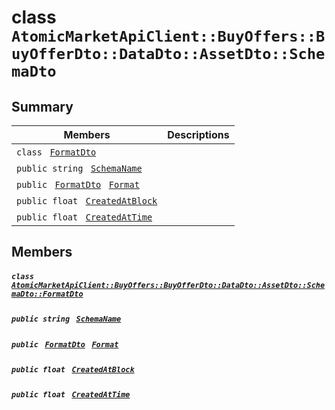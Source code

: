 # class `AtomicMarketApiClient::BuyOffers::BuyOfferDto::DataDto::AssetDto::SchemaDto` 

## Summary

 Members                                | Descriptions                                
----------------------------------------|---------------------------------------------
`class ` [`FormatDto`](.github/workflows/documentation/md/AtomicMarketApiClient--BuyOffers--BuyOfferDto--DataDto--AssetDto--SchemaDto--FormatDto.md#class_atomic_market_api_client_1_1_buy_offers_1_1_buy_offer_dto_1_1_data_dto_1_1_asset_dto_1_1_schema_dto_1_1_format_dto)        | 
`public string ` [`SchemaName`](#class_atomic_market_api_client_1_1_buy_offers_1_1_buy_offer_dto_1_1_data_dto_1_1_asset_dto_1_1_schema_dto_1a50d439f0d7b1835a13ec1f4da383f957) | 
`public ` [`FormatDto`](.github/workflows/documentation/md/AtomicMarketApiClient--BuyOffers--BuyOfferDto--DataDto--AssetDto--SchemaDto--FormatDto.md#class_atomic_market_api_client_1_1_buy_offers_1_1_buy_offer_dto_1_1_data_dto_1_1_asset_dto_1_1_schema_dto_1_1_format_dto)` ` [`Format`](#class_atomic_market_api_client_1_1_buy_offers_1_1_buy_offer_dto_1_1_data_dto_1_1_asset_dto_1_1_schema_dto_1ab4fe4d63207a5184d9e0c8a5aa54891c) | 
`public float ` [`CreatedAtBlock`](#class_atomic_market_api_client_1_1_buy_offers_1_1_buy_offer_dto_1_1_data_dto_1_1_asset_dto_1_1_schema_dto_1a0caa720646d595f07067fcc6c44a4b2e) | 
`public float ` [`CreatedAtTime`](#class_atomic_market_api_client_1_1_buy_offers_1_1_buy_offer_dto_1_1_data_dto_1_1_asset_dto_1_1_schema_dto_1a14bdb6268c108cfc8647325d8aff2078) | 

## Members

##### `class ` [`AtomicMarketApiClient::BuyOffers::BuyOfferDto::DataDto::AssetDto::SchemaDto::FormatDto`](.github/workflows/documentation/md/AtomicMarketApiClient--BuyOffers--BuyOfferDto--DataDto--AssetDto--SchemaDto--FormatDto.md#class_atomic_market_api_client_1_1_buy_offers_1_1_buy_offer_dto_1_1_data_dto_1_1_asset_dto_1_1_schema_dto_1_1_format_dto) 

##### `public string ` [`SchemaName`](#class_atomic_market_api_client_1_1_buy_offers_1_1_buy_offer_dto_1_1_data_dto_1_1_asset_dto_1_1_schema_dto_1a50d439f0d7b1835a13ec1f4da383f957) 

##### `public ` [`FormatDto`](.github/workflows/documentation/md/AtomicMarketApiClient--BuyOffers--BuyOfferDto--DataDto--AssetDto--SchemaDto--FormatDto.md#class_atomic_market_api_client_1_1_buy_offers_1_1_buy_offer_dto_1_1_data_dto_1_1_asset_dto_1_1_schema_dto_1_1_format_dto)` ` [`Format`](#class_atomic_market_api_client_1_1_buy_offers_1_1_buy_offer_dto_1_1_data_dto_1_1_asset_dto_1_1_schema_dto_1ab4fe4d63207a5184d9e0c8a5aa54891c) 

##### `public float ` [`CreatedAtBlock`](#class_atomic_market_api_client_1_1_buy_offers_1_1_buy_offer_dto_1_1_data_dto_1_1_asset_dto_1_1_schema_dto_1a0caa720646d595f07067fcc6c44a4b2e) 

##### `public float ` [`CreatedAtTime`](#class_atomic_market_api_client_1_1_buy_offers_1_1_buy_offer_dto_1_1_data_dto_1_1_asset_dto_1_1_schema_dto_1a14bdb6268c108cfc8647325d8aff2078) 

